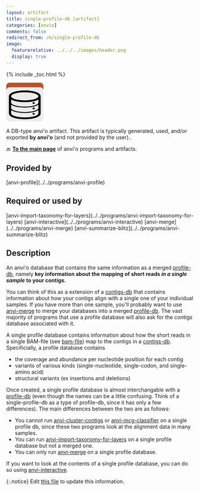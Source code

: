 ```yaml
---
layout: artifact
title: single-profile-db [artifact]
categories: [anvio]
comments: false
redirect_from: /m/single-profile-db
image:
  featurerelative: ../../../images/header.png
  display: true
---
```



{% include _toc.html %}


<img src="../../images/icons/DB.png" alt="DB" style="width:100px; border:none" />

A DB-type anvi'o artifact. This artifact is typically generated, used, and/or exported **by anvi'o** (and not provided by the user)..

🔙 **[To the main page](../../)** of anvi'o programs and artifacts.

## Provided by


<p style="text-align: left" markdown="1"><span class="artifact-p">[anvi-profile](../../programs/anvi-profile)</span></p>


## Required or used by


<p style="text-align: left" markdown="1"><span class="artifact-r">[anvi-import-taxonomy-for-layers](../../programs/anvi-import-taxonomy-for-layers)</span> <span class="artifact-r">[anvi-interactive](../../programs/anvi-interactive)</span> <span class="artifact-r">[anvi-merge](../../programs/anvi-merge)</span> <span class="artifact-r">[anvi-summarize-blitz](../../programs/anvi-summarize-blitz)</span></p>


## Description

An anvi'o database that contains the same information as a merged <span class="artifact-n">[profile-db](/software/anvio/help/main/artifacts/profile-db)</span>, namely **key information about the mapping of short reads *in a single sample* to your contigs.** 

You can think of this as a extension of a <span class="artifact-n">[contigs-db](/software/anvio/help/main/artifacts/contigs-db)</span> that contains information about how your contigs align with a single one of your individual samples. If you have more than one sample, you'll probably want to use <span class="artifact-p">[anvi-merge](/software/anvio/help/main/programs/anvi-merge)</span> to merge your databases into a merged <span class="artifact-n">[profile-db](/software/anvio/help/main/artifacts/profile-db)</span>. The vast majority of programs that use a profile database will also ask for the contigs database associated with it. 

A single profile database contains information about how the short reads in a single BAM-file (see <span class="artifact-n">[bam-file](/software/anvio/help/main/artifacts/bam-file)</span>) map to the contigs in a <span class="artifact-n">[contigs-db](/software/anvio/help/main/artifacts/contigs-db)</span>. Specificially, a profile database contains 
* the coverage and abundance per nucleotide position for each contig 
* variants of various kinds (single-nucleotide, single-codon, and single-amino acid)
* structural variants (ex insertions and deletions)

Once created, a single profile database is almost interchangable with a <span class="artifact-n">[profile-db](/software/anvio/help/main/artifacts/profile-db)</span> (even though the names can be a little confusing. Think of a single-profile-db as a type of profile-db, since it has only a few differences). The main differences between the two are as follows: 
* You cannot run <span class="artifact-p">[anvi-cluster-contigs](/software/anvio/help/main/programs/anvi-cluster-contigs)</span> or <span class="artifact-p">[anvi-mcg-classifier](/software/anvio/help/main/programs/anvi-mcg-classifier)</span> on a single profile db, since these two programs look at the alignment data in many samples. 
* You can run <span class="artifact-p">[anvi-import-taxonomy-for-layers](/software/anvio/help/main/programs/anvi-import-taxonomy-for-layers)</span> on a single profile database but not a merged one. 
* You can only run <span class="artifact-p">[anvi-merge](/software/anvio/help/main/programs/anvi-merge)</span> on a single profile database.

If you want to look at the contents of a single profile database, you can do so using <span class="artifact-p">[anvi-interactive](/software/anvio/help/main/programs/anvi-interactive)</span>. 


{:.notice}
Edit [this file](https://github.com/merenlab/anvio/tree/master/anvio/docs/artifacts/single-profile-db.md) to update this information.


